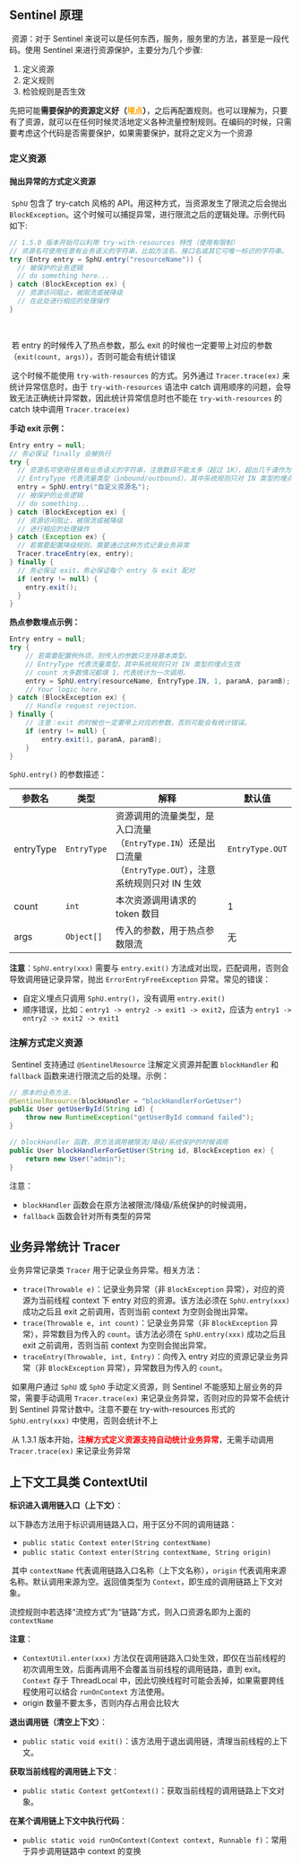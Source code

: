## Sentinel 原理

​		资源：对于 Sentinel 来说可以是任何东西，服务，服务里的方法，甚至是一段代码。使用 Sentinel 来进行资源保护，主要分为几个步骤:

1. 定义资源
2. 定义规则
3. 检验规则是否生效



​		先把可能**需要保护的资源定义好（<font color=orange>埋点</font>）**，之后再配置规则。也可以理解为，只要有了资源，就可以在任何时候灵活地定义各种流量控制规则。在编码的时候，只需要考虑这个代码是否需要保护，如果需要保护，就将之定义为一个资源

### 定义资源

#### 抛出异常的方式定义资源

​		`SphU` 包含了 try-catch 风格的 API。用这种方式，当资源发生了限流之后会抛出 `BlockException`。这个时候可以捕捉异常，进行限流之后的逻辑处理。示例代码如下:

```java
// 1.5.0 版本开始可以利用 try-with-resources 特性（使用有限制）
// 资源名可使用任意有业务语义的字符串，比如方法名、接口名或其它可唯一标识的字符串。
try (Entry entry = SphU.entry("resourceName")) {
  // 被保护的业务逻辑
  // do something here...
} catch (BlockException ex) {
  // 资源访问阻止，被限流或被降级
  // 在此处进行相应的处理操作
}
```

​		

​		若 entry 的时候传入了热点参数，那么 exit 的时候也一定要带上对应的参数（`exit(count, args)`），否则可能会有统计错误

​		这个时候不能使用 `try-with-resources` 的方式。另外通过 `Tracer.trace(ex)` 来统计异常信息时，由于 `try-with-resources` 语法中 catch 调用顺序的问题，会导致无法正确统计异常数，因此统计异常信息时也不能在 `try-with-resources` 的 catch 块中调用 `Tracer.trace(ex)`



**手动 exit 示例：**

```java
Entry entry = null;
// 务必保证 finally 会被执行
try {
  // 资源名可使用任意有业务语义的字符串，注意数目不能太多（超过 1K），超出几千请作为参数传入而不要直接作为资源名
  // EntryType 代表流量类型（inbound/outbound），其中系统规则只对 IN 类型的埋点生效
  entry = SphU.entry("自定义资源名");
  // 被保护的业务逻辑
  // do something...
} catch (BlockException ex) {
  // 资源访问阻止，被限流或被降级
  // 进行相应的处理操作
} catch (Exception ex) {
  // 若需要配置降级规则，需要通过这种方式记录业务异常
  Tracer.traceEntry(ex, entry);
} finally {
  // 务必保证 exit，务必保证每个 entry 与 exit 配对
  if (entry != null) {
    entry.exit();
  }
}
```



**热点参数埋点示例：**

```java
Entry entry = null;
try {
    // 若需要配置例外项，则传入的参数只支持基本类型。
    // EntryType 代表流量类型，其中系统规则只对 IN 类型的埋点生效
    // count 大多数情况都填 1，代表统计为一次调用。
    entry = SphU.entry(resourceName, EntryType.IN, 1, paramA, paramB);
    // Your logic here.
} catch (BlockException ex) {
    // Handle request rejection.
} finally {
    // 注意：exit 的时候也一定要带上对应的参数，否则可能会有统计错误。
    if (entry != null) {
        entry.exit(1, paramA, paramB);
    }
}
```



`SphU.entry()` 的参数描述：

| 参数名    | 类型        | 解释                                                         | 默认值          |
| --------- | ----------- | ------------------------------------------------------------ | --------------- |
| entryType | `EntryType` | 资源调用的流量类型，是入口流量（`EntryType.IN`）还是出口流量（`EntryType.OUT`），注意系统规则只对 IN 生效 | `EntryType.OUT` |
| count     | `int`       | 本次资源调用请求的 token 数目                                | 1               |
| args      | `Object[]`  | 传入的参数，用于热点参数限流                                 | 无              |

**注意**：`SphU.entry(xxx)` 需要与 `entry.exit()` 方法成对出现，匹配调用，否则会导致调用链记录异常，抛出 `ErrorEntryFreeException` 异常。常见的错误：

- 自定义埋点只调用 `SphU.entry()`，没有调用 `entry.exit()`
- 顺序错误，比如：`entry1 -> entry2 -> exit1 -> exit2`，应该为 `entry1 -> entry2 -> exit2 -> exit1`



### 注解方式定义资源

​		Sentinel 支持通过 `@SentinelResource` 注解定义资源并配置 `blockHandler` 和 `fallback` 函数来进行限流之后的处理。示例：

```java
// 原本的业务方法.
@SentinelResource(blockHandler = "blockHandlerForGetUser")
public User getUserById(String id) {
    throw new RuntimeException("getUserById command failed");
}

// blockHandler 函数，原方法调用被限流/降级/系统保护的时候调用
public User blockHandlerForGetUser(String id, BlockException ex) {
    return new User("admin");
}
```

注意：

-  `blockHandler` 函数会在原方法被限流/降级/系统保护的时候调用，
-  `fallback` 函数会针对所有类型的异常



## 业务异常统计 Tracer

业务异常记录类 `Tracer` 用于记录业务异常。相关方法：

- `trace(Throwable e)`：记录业务异常（非 `BlockException` 异常），对应的资源为当前线程 context 下 entry 对应的资源。该方法必须在 `SphU.entry(xxx)` 成功之后且 exit 之前调用，否则当前 context 为空则会抛出异常。
- `trace(Throwable e, int count)`：记录业务异常（非 `BlockException` 异常），异常数目为传入的 `count`。该方法必须在 `SphU.entry(xxx)` 成功之后且 exit 之前调用，否则当前 context 为空则会抛出异常。
- `traceEntry(Throwable, int, Entry)`：向传入 entry 对应的资源记录业务异常（非 `BlockException` 异常），异常数目为传入的 `count`。



​		如果用户通过 `SphU` 或 `SphO` 手动定义资源，则 Sentinel 不能感知上层业务的异常，需要手动调用 `Tracer.trace(ex)` 来记录业务异常，否则对应的异常不会统计到 Sentinel 异常计数中。注意不要在 try-with-resources 形式的 `SphU.entry(xxx)` 中使用，否则会统计不上

​		从 1.3.1 版本开始，<font color=red>**注解方式定义资源支持自动统计业务异常**</font>，无需手动调用 `Tracer.trace(ex)` 来记录业务异常



## 上下文工具类 ContextUtil

**标识进入调用链入口（上下文）**：

以下静态方法用于标识调用链路入口，用于区分不同的调用链路：

- `public static Context enter(String contextName)`
- `public static Context enter(String contextName, String origin)`



​		其中 `contextName` 代表调用链路入口名称（上下文名称），`origin` 代表调用来源名称。默认调用来源为空。返回值类型为 `Context`，即生成的调用链路上下文对象。

流控规则中若选择“流控方式”为“链路”方式，则入口资源名即为上面的 `contextName`



**注意**：

- `ContextUtil.enter(xxx)` 方法仅在调用链路入口处生效，即仅在当前线程的初次调用生效，后面再调用不会覆盖当前线程的调用链路，直到 exit。`Context` 存于 ThreadLocal 中，因此切换线程时可能会丢掉，如果需要跨线程使用可以结合 `runOnContext` 方法使用。
- origin 数量不要太多，否则内存占用会比较大



**退出调用链（清空上下文）**：

- `public static void exit()`：该方法用于退出调用链，清理当前线程的上下文。

**获取当前线程的调用链上下文**：

- `public static Context getContext()`：获取当前线程的调用链路上下文对象。

**在某个调用链上下文中执行代码**：

- `public static void runOnContext(Context context, Runnable f)`：常用于异步调用链路中 context 的变换

